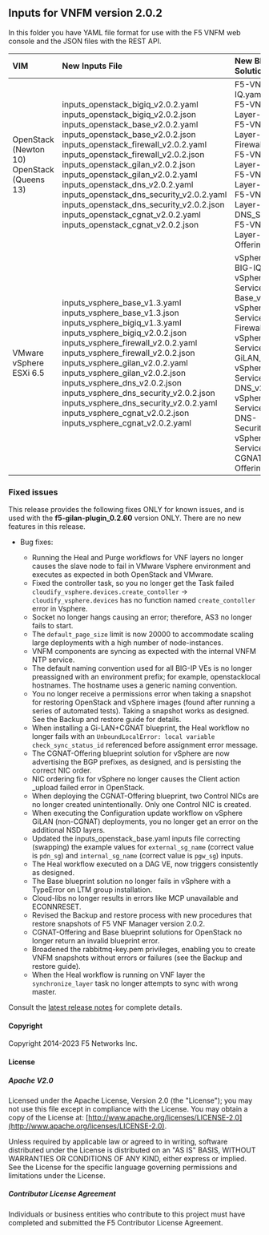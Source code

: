 ## Inputs for VNFM version 2.0.2

In this folder you have YAML file format for use with the F5 VNFM web console and the JSON files with the REST API.  

| VIM                       | New Inputs File                              | New Blueprint Solution         |
| :-------------------------| :--------------------------------------------| :------------------------------| 
| OpenStack (Newton 10) <br>  OpenStack (Queens 13)   | inputs_openstack_bigiq_v2.0.2.yaml<br>inputs_openstack_bigiq_v2.0.2.json<br>inputs_openstack_base_v2.0.2.yaml<br>inputs_openstack_base_v2.0.2.json <br> inputs_openstack_firewall_v2.0.2.yaml <br>  inputs_openstack_firewall_v2.0.2.json <br> inputs_openstack_gilan_v2.0.2.json <br> inputs_openstack_gilan_v2.0.2.yaml <br> inputs_openstack_dns_v2.0.2.yaml<br> inputs_openstack_dns_security_v2.0.2.yaml<br>inputs_openstack_dns_security_v2.0.2.json<br>inputs_openstack_cgnat_v2.0.2.yaml<br>inputs_openstack_cgnat_v2.0.2.json<br>| F5-VNF-BIG-IQ.yaml <br> F5-VNF-Service-Layer-Base_v2.0.2  <br> F5-VNF-Service-Layer-Firewall_v2.0.2<br> F5-VNF-Service-Layer-GiLAN_v2.0.2<br> F5-VNF-Service-Layer-DNS_v2.0.2<br> F5-VNF-Service-Layer-DNS_Security_v2.0.2<br> F5-VNF-Service-Layer-CGNAT-Offering_v2.0.2|
| VMware vSphere ESXi 6.5   | inputs_vsphere_base_v1.3.yaml<br>inputs_vsphere_base_v1.3.json<br>inputs_vsphere_bigiq_v1.3.yaml<br>inputs_vsphere_bigiq_v2.0.2.json<br>inputs_vsphere_firewall_v2.0.2.yaml<br>inputs_vsphere_firewall_v2.0.2.json<br>inputs_vsphere_gilan_v2.0.2.yaml<br>inputs_vsphere_gilan_v2.0.2.json<br>inputs_vsphere_dns_v2.0.2.json<br>inputs_vsphere_dns_security_v2.0.2.json<br>inputs_vsphere_dns_security_v2.0.2.yaml<br>inputs_vsphere_cgnat_v2.0.2.json<br>inputs_vsphere_cgnat_v2.0.2.yaml  | vSphere-F5-VNF-BIG-IQ.yaml <br> vSphere-F5-VNF-Service-Layer-Base_v2.0.2  <br> vSphere-F5-VNF-Service-Layer-Firewall_v2.0.2<br> vSphere-F5-VNF-Service-Layer-GiLAN_v2.0.2<br> vSphere-F5-VNF-Service-Layer-DNS_v2.0.2<br> vSphere-F5-VNF-Service-Layer-DNS-Security_v2.0.2<br> vSphere-F5-VNF-Service-Layer-CGNAT-Offering_v2.0.2.|
 

### Fixed issues

This release provides the following fixes ONLY for known issues, and is used with the **f5-gilan-plugin_0.2.60** version ONLY. There are no new features in this release. 

* Bug fixes:   

  * Running the Heal and Purge workflows for VNF layers no longer causes the slave node to fail in VMware Vsphere environment and executes as expected in both OpenStack and VMware.
  * Fixed the controller task, so you no longer get the Task failed ``cloudify_vsphere.devices.create_contoller`` -> ``cloudify_vsphere.devices`` has no function named ``create_contoller`` error in Vsphere.
  * Socket no longer hangs causing an error; therefore, AS3 no longer fails to start.
  * The ``default_page_size`` limit is now 20000 to accommodate scaling large deployments with a high number of node-instances.
  * VNFM components are syncing as expected with the internal VNFM NTP service.
  * The default naming convention used for all BIG-IP VEs is no longer preassigned with an environment prefix; for example, openstacklocal hostnames. The hostname uses a generic naming convention.
  * You no longer receive a permissions error when taking a snapshot for restoring OpenStack and vSphere images (found after running a series of automated tests). Taking a snapshot works as designed. See the Backup and restore guide for details.
  * When installing a Gi-LAN+CGNAT blueprint, the Heal workflow no longer fails with an ``UnboundLocalError: local variable check_sync_status_id`` referenced before assignment error message.
  * The CGNAT-Offering blueprint solution for vSphere are now advertising the BGP prefixes, as designed, and is persisting the correct NIC order.
  * NIC ordering fix for vSphere no longer causes the Client action _upload failed error in OpenStack.
  * When deploying the CGNAT-Offering blueprint, two Control NICs are no longer created unintentionally. Only one Control NIC is created.
  * When executing the Configuration update workflow on vSphere GiLAN (non-CGNAT) deployments, you no longer get an error on the additional NSD layers.
  * Updated the inputs_openstack_base.yaml inputs file correcting (swapping) the example values for ``external_sg_name`` (correct value is ``pdn_sg``) and ``internal_sg_name`` (correct value is ``pgw_sg``) inputs.
  * The Heal workflow executed on a DAG VE, now triggers consistently as designed.
  * The Base blueprint solution no longer fails in vSphere with a TypeError on LTM group installation.
  * Cloud-libs no longer results in errors like MCP unavailable and ECONNRESET.
  * Revised the Backup and restore process with new procedures that restore snapshots of F5 VNF Manager version 2.0.2.
  * CGNAT-Offering and Base blueprint solutions for OpenStack no longer return an invalid blueprint error.
  * Broadened the rabbitmq-key.pem privileges, enabling you to create VNFM snapshots without errors or failures (see the Backup and restore guide).
  * When the Heal workflow is running on VNF layer the ``synchronize_layer`` task no longer attempts to sync with wrong master.


Consult the [latest release notes](https://clouddocs.f5.com/cloud/nfv/latest/release-notes-1.html) for complete details.

#### Copyright
Copyright 2014-2023 F5 Networks Inc.

#### License

##### Apache V2.0 
Licensed under the Apache License, Version 2.0 (the "License"); you may not use this file except in compliance with the License. You may obtain a copy of the License at: [http://www.apache.org/licenses/LICENSE-2.0](http://www.apache.org/licenses/LICENSE-2.0).

Unless required by applicable law or agreed to in writing, software distributed under the License is distributed on an "AS IS" BASIS, WITHOUT WARRANTIES OR CONDITIONS OF ANY KIND, either express or implied. See the License for the specific language governing permissions and limitations under the License.

##### Contributor License Agreement
Individuals or business entities who contribute to this project must have completed and submitted the F5 Contributor License Agreement.



[1]: https://github.com/F5Networks/f5-nfv-solutions/tree/master/supported/inputs/v1.2.1/VMware
[2]: https://github.com/F5Networks/f5-nfv-solutions/blob/master/supported/inputs/v1.2.1/OpenStack/inputs_openstack_base_v1.2.1.yaml
[3]: https://github.com/F5Networks/f5-nfv-solutions/blob/master/supported/inputs/v1.2.1/OpenStack/inputs_openstack_bigiq_v1.2.1.yaml
[4]: https://github.com/F5Networks/f5-nfv-solutions/tree/master/supported/inputs/v1.2.1/OpenStack
[5]: https://github.com/F5Networks/f5-nfv-solutions/tree/master/supported/blueprints/base/v1.2.1
[6]: https://github.com/F5Networks/f5-nfv-solutions/tree/master/supported/blueprints/big-iq/v1.2.1
[7]: https://github.com/F5Networks/f5-nfv-solutions/tree/master/supported/inputs/v1.2.1/OpenStack
